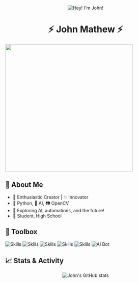 <p align="center">
  <img src="https://readme-typing-svg.herokuapp.com?font=Fira+Code&weight=500&size=32&duration=2000&pause=500&color=61DAFB&center=true&vCenter=true&multiline=true&width=700&height=80&lines=Hi+there,+I'm+John+Mathew!" alt="Hey! I'm John!">
</p>

<h1 align="center">⚡ John Mathew ⚡</h1>

<img src="https://raw.githubusercontent.com/Anmol-Baranwal/Cool-GIFs-For-GitHub/main/code.gif" width="400">

## 🚀 About Me
- 🌟 Enthusiastic Creator | ✨ Innovator
- 🐍 Python, 🤖 AI, 📷 OpenCV
- 🤖 Exploring AI, automations, and the future!
- 📑 Student, High School

## 🧰 Toolbox
![Skills](https://img.shields.io/badge/-Python-3776AB?style=flat-square&logo=python&logoColor=white)
![Skills](https://img.shields.io/badge/-GitHub-181717?style=flat-square&logo=github&logoColor=white)
![Skills](https://img.shields.io/badge/TensorFlow-FF6F00?style=for-the-badge&logo=tensorflow&logoColor=white)
![Skills](https://img.shields.io/badge/OpenCV-5C3EE8?style=for-the-badge&logo=opencv&logoColor=white)
![Skills](https://img.shields.io/badge/Automation-25A162?style=for-the-badge&logo=githubactions&logoColor=white)
![AI Bot](https://img.shields.io/badge/Speech%20AI-FF4F00?style=for-the-badge&logo=audacity&logoColor=white)




## 📈 Stats & Activity
<p align="center">
  <img src="https://github-readme-stats.vercel.app/api?username=JohnAMathew&show_icons=true&theme=radical" alt="John's GitHub stats" />
</p>

